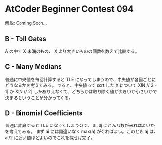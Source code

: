 # AtCoder Beginner Contest 094

解説: Coming Soon...

## B - Toll Gates

A の中で X 未満のもの、 X より大きいものの個数を数えて比較する。

## C - Many Medians

普通に中央値を毎回計算すると TLE になってしまうので、中央値が各回ごとにどうなるかを考えてみる。
すると、中央値って sort した X について X[N // 2 - 1] か X[N // 2] しかありえなくて、どちらかは取り除く値が大きいか小さいかで決まるということが分かってくる。

## D - Binomial Coefficients

普通に計算すると TLE になってしまうので、 ai, aj にどんな数が来ればよいかを考えてみる。
まず ai には間違いなく max(a) がくればよい。このとき aj は、 ai/2 に近い値ほどよいのでこれを探せば完了。
